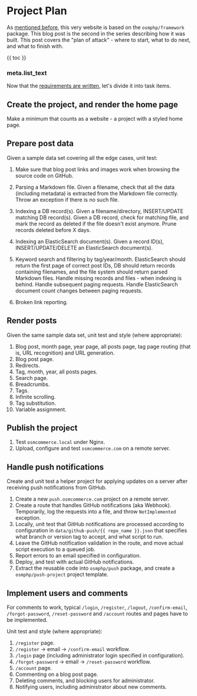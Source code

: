 # Project Plan

As [mentioned before](18-welcome.md), this very website is based on the `osmphp/framework` package. This blog post is the second in the series describing how it was built. This post covers the "plan of attack" - where to start, what to do next, and what to finish with.

{{ toc }}

### meta.list_text

Now that the [requirements are written](19-osmcommerce-com-requirements.md), let's divide it into task items. 

## Create the project, and render the home page

Make a minimum that counts as a website - a project with a styled home page.

## Prepare post data

Given a sample data set covering all the edge cases, unit test:

1. Make sure that blog post links and images work when browsing the source code on GitHub.
   
2. Parsing a Markdown file. Given a filename, check that all the data (including metadata) is extracted from the Markdown file correctly. Throw an exception if there is no such file.

3. Indexing a DB record(s). Given a filename/directory, INSERT/UPDATE matching DB record(s). Given a DB record, check for matching file, and mark the record as deleted if the file doesn't exist anymore. Prune records deleted before X days.

4. Indexing an ElasticSearch document(s). Given a record ID(s), INSERT/UPDATE/DELETE an ElasticSearch document(s).

5. Keyword search and filtering by tag/year/month. ElasticSearch should return the first page of correct post IDs, DB should return records containing filenames, and the file system should return parsed Markdown files. Handle missing records and files - when indexing is behind. Handle subsequent paging requests. Handle ElasticSearch document count changes between paging requests.

6. Broken link reporting.

## Render posts

Given the same sample data set, unit test and style (where appropriate): 

1. Blog post, month page, year page, all posts page, tag page routing (that is, URL recognition) and URL generation.
2. Blog post page. 
3. Redirects.
4. Tag, month, year, all posts pages.
5. Search page.
6. Breadcrumbs.
7. Tags.
8. Infinite scrolling.
9. Tag substitution.
10. Variable assignment.

## Publish the project

1. Test `osmcommerce.local` under Nginx.
2. Upload, configure and test `osmcommerce.com` on a remote server.
   
## Handle push notifications

Create and unit test a helper project for applying updates on a server after receiving push notifications from GitHub.

1. Create a new `push.osmcommerce.com` project on a remote server.
2. Create a route that handles GitHub notifications (aka Webhook). Temporarily, log the requests into a file, and throw `NotImplemented` exception.
3. Locally, unit test that GitHub notifications are processed according to configuration in `data/github-push/{{ repo_name }}.json` that specifies what branch or version tag to accept, and what script to run.
4. Leave the GitHub notification validation in the route, and move actual script execution to a queued job.  
5. Report errors to an email specified in configuration.
6. Deploy, and test with actual GitHub notifications.
7. Extract the reusable code into `osmphp/push` package, and create a `osmphp/push-project` project template.

## Implement users and comments 

For comments to work, typical `/login`, `/register`, `/logout`, `/confirm-email`, `/forgot-password`, `/reset-password` and `/account` routes and pages have to be implemented. 

Unit test and style (where appropriate):

1. `/register` page.
2. `/register` -> email -> `/confirm-email` workflow.
3. `/login` page (including administrator login specified in configuration).
4. `/forgot-password` -> email -> `/reset-password` workflow.
5. `/account` page.
6. Commenting on a blog post page.
7. Deleting comments, and blocking users for administrator.
8. Notifying users, including administrator about new comments.